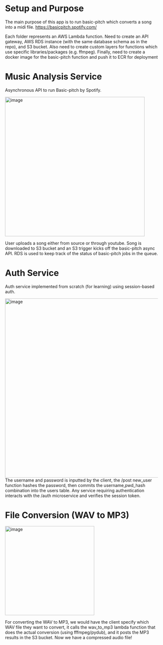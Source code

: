 # Setup and Purpose
The main purpose of this app is to run basic-pitch which converts a song into a midi file. https://basicpitch.spotify.com/

Each folder represents an AWS Lambda function. Need to create an API gateway, AWS RDS instance (with the same database schema as in the repo), and S3 bucket. Also need to create custom layers for functions which use specific libraries/packages (e.g. ffmpeg). Finally, need to create a docker image for the basic-pitch function and push it to ECR for deployment
# Music Analysis Service

Asynchronous API to run Basic-pitch by Spotify. 

<img width="460" alt="image" src="https://github.com/eton1234/music-transcription-api/assets/50380126/a53e8fd7-1581-487d-ab3c-312303345b6c">

User uploads a song either from source or through youtube. Song is downloaded to S3 bucket and an S3 trigger kicks off the basic-pitch async API. RDS is used to keep track of the status of basic-pitch jobs in the queue.


# Auth Service 
Auth service implemented from scratch (for learning) using session-based auth.

<img width="591" alt="image" src="https://github.com/eton1234/music-transcription-api/assets/50380126/5ca6c9f6-9b1d-4536-9681-4587362de356">
The username and password is inputted by the client, the /post new_user function hashes the password, then commits the username,pwd_hash combination into the users table. Any service requiring authentication interacts with the /auth microservice and verifies the session token.


# File Conversion (WAV to MP3)

<img width="294" alt="image" src="https://github.com/eton1234/music-transcription-api/assets/50380126/470647f1-e23a-4d01-a5e0-7f9ccf25dcef">

For converting the WAV to MP3, we would have the client specify which WAV file they want to convert, it calls the wav_to_mp3 lambda function that does the actual conversion (using fffmpeg/pydub), and it posts the MP3 results in the S3 bucket. Now we have a compressed audio file! 

